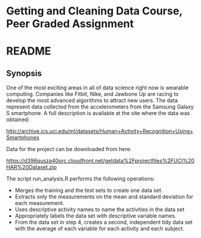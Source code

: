 # Getting and Cleaning Data Course, Peer Graded Assignment
# README

## Synopsis
One of the most exciting areas in all of data science right now is wearable 
computing. Companies like Fitbit, Nike, and Jawbone Up are racing to develop 
the most advanced algorithms to attract new users. The data represent data 
collected from the accelerometers from the Samsung Galaxy S smartphone. 
A full description is available at the site where the data was obtained:

http://archive.ics.uci.edu/ml/datasets/Human+Activity+Recognition+Using+Smartphones

Data for the project can be downloaded from here:

https://d396qusza40orc.cloudfront.net/getdata%2Fprojectfiles%2FUCI%20HAR%20Dataset.zip

The script run_analysis.R performs the following operations:

* Merges the training and the test sets to create one data set.
* Extracts only the measurements on the mean and standard deviation for each 
measurement.
* Uses descriptive activity names to name the activities in the data set
* Appropriately labels the data set with descriptive variable names.
* From the data set in step 4, creates a second, independent tidy data set with 
the average of each variable for each activity and each subject.